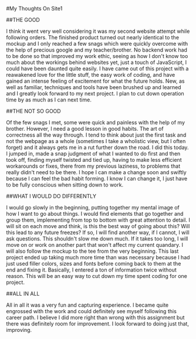 #My Thoughts On Site1

##THE GOOD

I think it went very well considering it was my second website attempt while following orders. The finished product turned out nearly identical to the mockup and I only reached a few snags which were quickly overcome with the help of precious google and my teacher/brother. No backend work had to be done so that improved my work ethic, seeing as how I don't know too much about the workings behind websites yet, just a touch of JavaScript, I could have been daunted quite easily. I have came out of this project with a reawakened love for the little stuff, the easy work of coding, and have gained an intense feeling of excitement for what the future holds. New, as well as familiar, techniques and tools have been brushed up and learned and I greatly look forward to my next project. I plan to cut down operation time by as much as I can next time.

##THE NOT SO GOOD

Of the few snags I met, some were quick and painless with the help of my brother. However, I need a good lesson in good habits. The art of correctness all the way through. I tend to think about just the first task and not the webpage as a whole (sometimes I take a wholistic view, but I often forget) and it always gets me in a rut further down the road. I did this today. I jumped in, made a snap judgment of what I wanted to do first and then took off, finding myself twisted and tied up, having to make less efficient workarounds or fixes, there from my previous laziness, to problems that really didn't need to be there. I hope I can make a change soon and swiftly because I can feel the bad habit forming. I know I can change it, I just have to be fully conscious when sitting down to work. 

##WHAT I WOULD DO DIFFERENTLY

I would go slowly in the beginning, putting together my mental image of how I want to go about things. I would find elements that go together and group them, implementing from top to bottom with great attention to detail. I will sit on each move and think, is this the best way of going about this? Will this lead to any future freezes? If so, I will find another way, if I cannot, I will ask questions. This shouldn't slow me down much. If it takes too long, I will move on or work on another part that won't affect my current quandary. I will also follow the mockup to the tee from the very beginning. This last project ended up taking much more time than was necessary because I had just used filler colors, sizes and fonts before coming back to them at the end and fixing it. Basically, I entered a ton of information twice without reason. This will be an easy way to cut down my time spent coding for one project.

##ALL IN ALL

All in all it was a very fun and capturing experience. I became quite engrossed with the work and could definitely see myself following this career path. I believe I did more right than wrong with this assignment but there was definitely room for improvement. I look forward to doing just that, improving. 